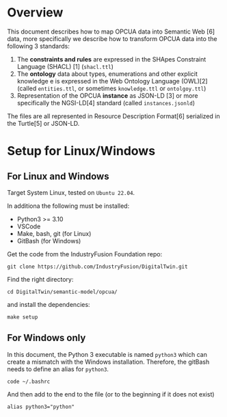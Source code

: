# Overview

This document describes how to map OPCUA data into Semantic Web [6] data, more specifically we describe how to transform OPCUA data into the following 3 standards:
1. The **constraints and rules** are expressed in the SHApes Constraint Language (SHACL) [1] (`shacl.ttl`)
2. The **ontology** data about types, enumerations and other explicit knowledge e is expressed in the Web Ontology Language (OWL)[2] (called  `entities.ttl`, or sometimes `knowledge.ttl` or `ontolgoy.ttl`)
3. Representation of the OPCUA **instance** as JSON-LD [3] or more specifically the NGSI-LD[4] standard (called `instances.jsonld`)

The files are all represented in Resource Description Format[6] serialized in the Turtle[5] or JSON-LD.


# Setup for Linux/Windows

## For Linux and Windows
Target System Linux, tested on `Ubuntu 22.04`.

In additiona the following must be installed:

- Python3 >= 3.10
- VSCode
- Make, bash, git (for Linux)
- GitBash (for Windows)

Get the code from the IndustryFusion Foundation repo:

```
git clone https://github.com/IndustryFusion/DigitalTwin.git
```

Find the right directory:

```
cd DigitalTwin/semantic-model/opcua/
```

and install the dependencies:

```
make setup
```

## For Windows only

In this document, the Python 3 executable is named `python3` which can create a mismatch with the Windows installation. Therefore, the gitBash needs to define an alias for `python3`.

    code ~/.bashrc

And then add to the end to the file (or to the beginning if it does not exist)

    alias python3="python"



